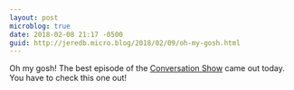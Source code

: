 ```yaml
---
layout: post
microblog: true
date: 2018-02-08 21:17 -0500
guid: http://jeredb.micro.blog/2018/02/09/oh-my-gosh.html
---
```

Oh my gosh! The best episode of the [Conversation Show](http://Conversation.show/6) came out today. You have to check this one out!
